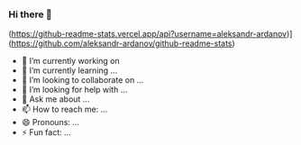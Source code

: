 ### Hi there 👋


(https://github-readme-stats.vercel.app/api?username=aleksandr-ardanov)](https://github.com/aleksandr-ardanov/github-readme-stats)


- 🔭 I’m currently working on 
- 🌱 I’m currently learning ...
- 👯 I’m looking to collaborate on ...
- 🤔 I’m looking for help with ...
- 💬 Ask me about ...
- 📫 How to reach me: ...
- 😄 Pronouns: ...
- ⚡ Fun fact: ...
